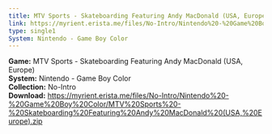 ```yaml
---
title: MTV Sports - Skateboarding Featuring Andy MacDonald (USA, Europe)
link: https://myrient.erista.me/files/No-Intro/Nintendo%20-%20Game%20Boy%20Color/MTV%20Sports%20-%20Skateboarding%20Featuring%20Andy%20MacDonald%20(USA,%20Europe).zip
type: single1
System: Nintendo - Game Boy Color
---
```

<b>Game:</b> MTV Sports - Skateboarding Featuring Andy MacDonald (USA, Europe)<br>
<b>System:</b> Nintendo - Game Boy Color<br>
<b>Collection:</b> No-Intro<br>
<b>Download:</b> https://myrient.erista.me/files/No-Intro/Nintendo%20-%20Game%20Boy%20Color/MTV%20Sports%20-%20Skateboarding%20Featuring%20Andy%20MacDonald%20(USA,%20Europe).zip